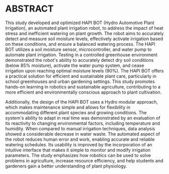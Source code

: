 # ABSTRACT

This study developed and optimized HAPI BOT (Hydro Automotive Plant Irrigation), an automated plant irrigation robot, to address the impact of heat stress and inefficient watering on plant growth. The robot aims to accurately detect and measure soil moisture levels, effectively activate irrigation based on these conditions, and ensure a balanced watering process. The HAPI BOT utilizes a soil moisture sensor, microcontroller, and water pump to automate plant irrigation. Testing in a controlled greenhouse environment demonstrated the robot's ability to accurately detect dry soil conditions (below 85% moisture), activate the water pump system, and cease irrigation upon reaching optimal moisture levels (90%). The HAPI BOT offers a practical solution for efficient and sustainable plant care, particularly in school greenhouses and urban gardening settings. This study promotes hands-on learning in robotics and sustainable agriculture, contributing to a more efficient and environmentally conscious approach to plant cultivation.

Additionally, the design of the HAPI BOT uses a Hydro modular approach, which makes maintenance simple and allows for flexibility in accommodating different plant species and growing conditions. The system's ability to adapt in real time was demonstrated by an evaluation of its reactivity to changing environmental factors, including temperature and humidity. When compared to manual irrigation techniques, data analysis showed a considerable decrease in water waste. The automated aspect of the robot reduces human error and work, enabling accurate and reliable watering schedules. Its usability is improved by the incorporation of an intuitive interface that makes it simple to monitor and modify irrigation parameters. The study emphasizes how robotics can be used to solve problems in agriculture, increase resource efficiency, and help students and gardeners gain a better understanding of plant physiology.
